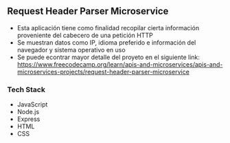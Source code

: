 ## Request Header Parser Microservice
- Esta aplicación tiene como finalidad recopilar cierta información proveniente del cabecero de una petición HTTP
- Se muestran datos como IP, idioma preferido e información del navegador y sistema operativo en uso 
- Se puede econtrar mayor detalle del proyeto en el siguiente link: https://www.freecodecamp.org/learn/apis-and-microservices/apis-and-microservices-projects/request-header-parser-microservice

### Tech Stack
- JavaScript
- Node.js
- Express
- HTML
- CSS
